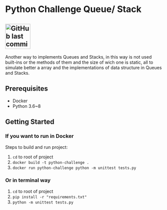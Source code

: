 # Python Challenge Queue/ Stack 

## <img alt="GitHub last commit" src="https://travis-ci.com/johnatasr/Python-Challenge-Queues-Stacks.svg?branch=master" width="80">


Another way to implements Queues and Stacks, in this way is not used built-ins or the methods of them and the size of wich one is static, all to simulate better 
a array and the implementations of data structure in Queues and Stacks.

## Prerequisites

* Docker
* Python 3.6~8 

## Getting Started
### If you want to run in Docker

Steps to build and run project:

1. `cd` to root of project
2. `docker build -t python-challenge .`
3. `docker run python-challenge python -m unittest tests.py`

### Or in terminal way

1. `cd` to root of project
2. `pip install -r "requirements.txt"`
2. `python -m unittest tests.py`



